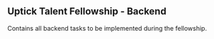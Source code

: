 ## Uptick Talent Fellowship - Backend
Contains all backend tasks to be implemented during the fellowship.
